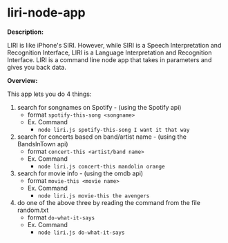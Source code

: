 # liri-node-app
**Description:**

 LIRI is like iPhone's SIRI. However, while SIRI is a Speech Interpretation and Recognition Interface, LIRI is a Language Interpretation and Recognition Interface. LIRI is a command line node app that takes in parameters and gives you back data.

**Overview:**

This app lets you do 4 things:
1. search for songnames on Spotify - (using the Spotify api)
    - format `spotify-this-song <songname>`
    - Ex. Command 
        - `node liri.js spotify-this-song I want it that way`
2. search for concerts based on band/artist name - (using the BandsInTown api)
    - format `concert-this <artist/band name>`
    - Ex. Command 
        - `node liri.js concert-this mandolin orange`
3. search for movie info - (using the omdb api)
    - format `movie-this <movie name>`
    - Ex. Command 
        - `node liri.js movie-this the avengers`
4. do one of the above three by reading the command from the file random.txt
    - format `do-what-it-says`
    - Ex. Command 
        - `node liri.js do-what-it-says`
